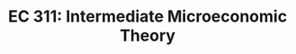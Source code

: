 ---
title: "EC 311: Intermediate Microeconomic Theory"
collection: teaching
# type: "Undergraduate courses"
permalink: /teaching/su21
# venue: "Department of Economics, University of Oregon"
date-range: Summer 2021
# date: 2019-09-30
location: "Eugene, Oregon"
---